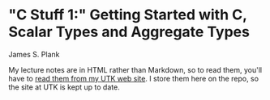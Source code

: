 # "C Stuff 1:" Getting Started with C, Scalar Types and Aggregate Types

James S. Plank

My lecture notes are in HTML rather than Markdown, so to read them,
you'll have to [read them from my UTK web site](http://web.eecs.utk.edu/~plank/plank/classes/cs360/360/notes/CStuff/lecture.html).  I store them here on the repo, so the site at UTK is 
kept up to date.

